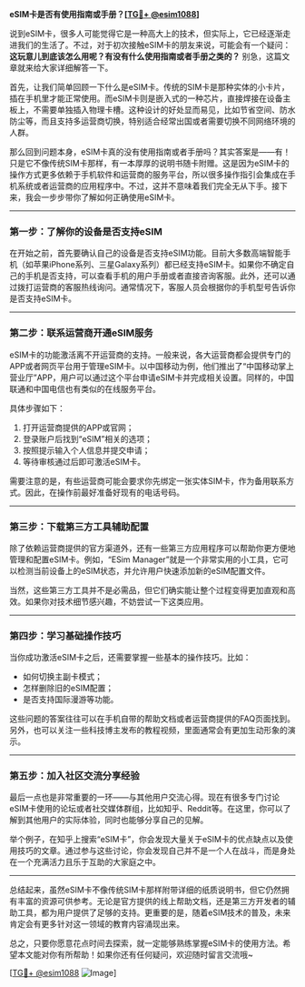 **eSIM卡是否有使用指南或手册？[[TG💪+ @esim1088](https://t.me/s/esim1088)]**

说到eSIM卡，很多人可能觉得它是一种高大上的技术，但实际上，它已经逐渐走进我们的生活了。不过，对于初次接触eSIM卡的朋友来说，可能会有一个疑问：**这玩意儿到底该怎么用呢？有没有什么使用指南或者手册之类的？** 别急，这篇文章就来给大家详细解答一下。

首先，让我们简单回顾一下什么是eSIM卡。传统的SIM卡是那种实体的小卡片，插在手机里才能正常使用。而eSIM卡则是嵌入式的一种芯片，直接焊接在设备主板上，不需要单独插入物理卡槽。这种设计的好处显而易见，比如节省空间、防水防尘等，而且支持多运营商切换，特别适合经常出国或者需要切换不同网络环境的人群。

那么回到问题本身，eSIM卡真的没有使用指南或者手册吗？其实答案是——有！只是它不像传统SIM卡那样，有一本厚厚的说明书随卡附赠。这是因为eSIM卡的操作方式更多依赖于手机软件和运营商的服务平台，所以很多操作指引会集成在手机系统或者运营商的应用程序中。不过，这并不意味着我们完全无从下手。接下来，我会一步步带你了解如何正确使用eSIM卡。

---

### **第一步：了解你的设备是否支持eSIM**
在开始之前，首先要确认自己的设备是否支持eSIM功能。目前大多数高端智能手机（如苹果iPhone系列、三星Galaxy系列）都已经支持eSIM卡。如果你不确定自己的手机是否支持，可以查看手机的用户手册或者直接咨询客服。此外，还可以通过拨打运营商的客服热线询问。通常情况下，客服人员会根据你的手机型号告诉你是否支持eSIM卡。

---

### **第二步：联系运营商开通eSIM服务**
eSIM卡的功能激活离不开运营商的支持。一般来说，各大运营商都会提供专门的APP或者网页平台用于管理eSIM卡。以中国移动为例，他们推出了“中国移动掌上营业厅”APP，用户可以通过这个平台申请eSIM卡并完成相关设置。同样的，中国联通和中国电信也有类似的在线服务平台。

具体步骤如下：
1. 打开运营商提供的APP或官网；
2. 登录账户后找到“eSIM”相关的选项；
3. 按照提示输入个人信息并提交申请；
4. 等待审核通过后即可激活eSIM卡。

需要注意的是，有些运营商可能会要求你先绑定一张实体SIM卡，作为备用联系方式。因此，在操作前最好准备好现有的电话号码。

---

### **第三步：下载第三方工具辅助配置**
除了依赖运营商提供的官方渠道外，还有一些第三方应用程序可以帮助你更方便地管理和配置eSIM卡。例如，“ESim Manager”就是一个非常实用的小工具，它可以检测当前设备上的eSIM状态，并允许用户快速添加新的eSIM配置文件。

当然，这些第三方工具并不是必需品，但它们确实能让整个过程变得更加直观和高效。如果你对技术细节感兴趣，不妨尝试一下这类应用。

---

### **第四步：学习基础操作技巧**
当你成功激活eSIM卡之后，还需要掌握一些基本的操作技巧。比如：
- 如何切换主副卡模式；
- 怎样删除旧的eSIM配置；
- 是否支持国际漫游等功能。

这些问题的答案往往可以在手机自带的帮助文档或者运营商提供的FAQ页面找到。另外，也可以关注一些科技博主发布的教程视频，里面通常会有更加生动形象的演示。

---

### **第五步：加入社区交流分享经验**
最后一点也是非常重要的一环——与其他用户交流心得。现在有很多专门讨论eSIM卡使用的论坛或者社交媒体群组，比如知乎、Reddit等。在这里，你可以了解到其他用户的实际体验，同时也能够分享自己的见解。

举个例子，在知乎上搜索“eSIM卡”，你会发现大量关于eSIM卡的优点缺点以及使用技巧的文章。通过参与这些讨论，你会发现自己并不是一个人在战斗，而是身处在一个充满活力且乐于互助的大家庭之中。

---

总结起来，虽然eSIM卡不像传统SIM卡那样附带详细的纸质说明书，但它仍然拥有丰富的资源可供参考。无论是官方提供的线上帮助文档，还是第三方开发者的辅助工具，都为用户提供了足够的支持。更重要的是，随着eSIM技术的普及，未来肯定会有更多针对这一领域的教育内容涌现出来。

总之，只要你愿意花点时间去探索，就一定能够熟练掌握eSIM卡的使用方法。希望本文能对你有所帮助！如果你还有任何疑问，欢迎随时留言交流哦~

[[TG💪+ @esim1088](https://t.me/s/esim1088) ![Image](https://i.postimg.cc/4NQfJmqS/Snipaste-2025-05-13-00-14-12.png)]